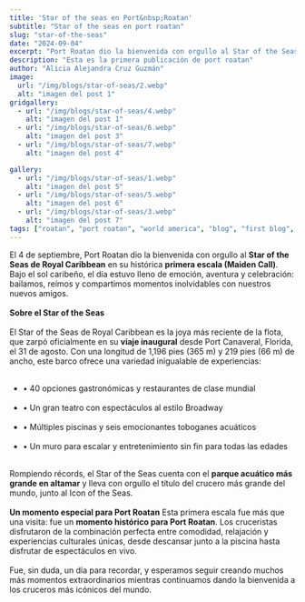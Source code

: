 ```yaml
---
title: 'Star of the seas en Port&nbsp;Roatan'
subtitle: "Star of the seas en port roatan"
slug: "star-of-the-seas"
date: "2024-09-04"
excerpt: "Port Roatan dio la bienvenida con orgullo al Star of the Seas de Royal Caribbean en su histórica primera escala (Maiden Call)..."
description: "Esta es la primera publicación de port roatan"
author: "Alicia Alejandra Cruz Guzmán"
image:
  url: "/img/blogs/star-of-seas/2.webp"
  alt: "imagen del post 1"
gridgallery:
  - url: "/img/blogs/star-of-seas/4.webp"
    alt: "imagen del post 1"
  - url: "/img/blogs/star-of-seas/6.webp"
    alt: "imagen del post 3"
  - url: "/img/blogs/star-of-seas/7.webp"
    alt: "imagen del post 4"

gallery:
  - url: "/img/blogs/star-of-seas/1.webp"
    alt: "imagen del post 5"
  - url: "/img/blogs/star-of-seas/5.webp"
    alt: "imagen del post 6"
  - url: "/img/blogs/star-of-seas/3.webp"
    alt: "imagen del post 7"
tags: ["roatan", "port roatan", "world america", "blog", "first blog", "honduras"]
---
```

El 4 de septiembre, Port Roatan dio la bienvenida con orgullo al <b>Star of the Seas de Royal Caribbean</b> en su histórica <b>primera escala (Maiden Call)</b>. Bajo el sol caribeño, el día estuvo lleno de emoción, aventura y celebración: bailamos, reímos y compartimos momentos inolvidables con nuestros nuevos amigos.
<br><br>
<b>Sobre el Star of the Seas</b>
<br><br>
El Star of the Seas de Royal Caribbean es la joya más reciente de la flota, que zarpó oficialmente en su <b>viaje inaugural</b> desde Port Canaveral, Florida, el 31 de agosto. Con una longitud de 1,196 pies (365 m) y 219 pies (66 m) de ancho, este barco ofrece una variedad inigualable de experiencias:
<br><br>
<ul>
  <li> • 40 opciones gastronómicas y restaurantes de clase mundial</li><br>
  <li> • Un gran teatro con espectáculos al estilo Broadway</li><br>
  <li> • Múltiples piscinas y seis emocionantes toboganes acuáticos</li><br>
  <li> • Un muro para escalar y entretenimiento sin fin para todas las edades</li><br>
</ul>

<!--split-->
Rompiendo récords, el Star of the Seas cuenta con el <b>parque acuático más grande en altamar</b> y lleva con orgullo el título del crucero más grande del mundo, junto al Icon of the Seas.
<br><br>
<b>Un momento especial para Port Roatan</b>
Esta primera escala fue más que una visita: fue un <b>momento histórico para Port Roatan</b>. Los cruceristas disfrutaron de la combinación perfecta entre comodidad, relajación y experiencias culturales únicas, desde descansar junto a la piscina hasta disfrutar de espectáculos en vivo.
<br><br>
Fue, sin duda, un día para recordar, y esperamos seguir creando muchos más momentos extraordinarios mientras continuamos dando la bienvenida a los cruceros más icónicos del mundo.